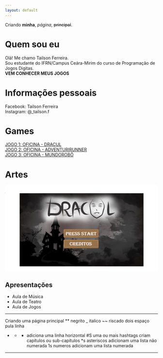 ```yaml
---
layout: default
---
```


Criando **minha**, _página_,  ~~principal~~.

# Quem sou eu

Olá! Me chamo Tailson Ferreira.   
Sou estudante do IFRN/Campus Ceára-Mirim do curso de Programação de Jogos Digitas.   
**VEM CONHECER MEUS JOGOS**
# Informações pessoais
Facebook: Tailson Ferreira   
Instagram: @_tailson.f
# Games

[JOGO 1: OFICINA - DRACUL](https://tayllson.github.io/Dracul1/)     
[JOGO 2: OFICINA - ADVENTURIRUNNER](https://tayllson.github.io/AdventuriRunner/)  
[JOGO 3: OFICINA - MUNDOROBÔ](https://tayllson.github.io/AdventuriRunner/) 



# Artes
![](teladra.png)

## Apresentações
* Aula de Música
* Aula de Teatro
* Aula de Jogos 


 * * * 
 
Criando uma página principal
** negrito
_ italico
~~ riscado
  dois espaço pula linha   
  * * * adiciona uma linha horizontal 
#S uma ou mais hashtags criam capítulos ou sub-capítulos
*s asteriscos adicionam uma lista não numerada 
1s numeros adicionam uma lista numerada

* * * 

